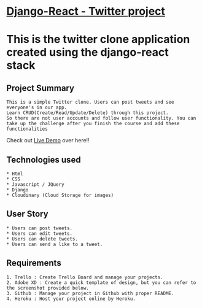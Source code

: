 # [Django-React - Twitter project](https://ben-twitter-project.herokuapp.com)

# This is the twitter clone application created using the django-react stack

## Project Summary
```
This is a simple Twitter clone. Users can post tweets and see everyone's in our app.
Learn CRUD(Create/Read/Update/Delete) through this project.
So there are not user accounts and follow user functionality. You can take up the challenge after you finish the course and add these functionalities 
```

Check out [Live Demo](https://ben-twitter-project.herokuapp.com/) over here!!


## Technologies used
```
* Html
* CSS
* Javascript / JQuery
* Django
* Cloudinary (Cloud Storage for images)
```

## User Story
```
* Users can post tweets.
* Users can edit tweets.
* Users can delete tweets.
* Users can send a like to a tweet.
```

## Requirements
```
1. Trello : Create Trello Board and manage your projects.
2. Adobe XD : Create a quick template of design, but you can refer to the screenshot provided below.
3. Github : Manage your project in Github with proper README.
4. Heroku : Host your project online by Heroku.
```


